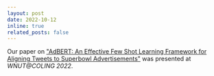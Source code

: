 ```yaml
---
layout: post
date: 2022-10-12 
inline: true
related_posts: false
---
```


Our paper on ["AdBERT: An Effective Few Shot Learning Framework for Aligning Tweets to Superbowl Advertisements"](https://aclanthology.org/2022.wnut-1.19.pdf) was presented at _WNUT@COLING 2022_.
